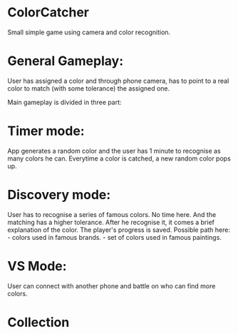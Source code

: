 # ColorCatcher

Small simple game using camera and color recognition.

# General Gameplay: 
  User has assigned a color and through phone camera, has to point to a real color to match (with some tolerance) the assigned one.
  
Main gameplay is divided in three part:

# Timer mode: 
  App generates a random color and the user has 1 minute to recognise as many colors he can.
  Everytime a color is catched, a new random color pops up.

# Discovery mode:
  User has to recognise a series of famous colors. No time here. And the matching has a higher tolerance. 
  After he recognise it, it comes a brief explanation of the color. The player's progress is saved. 
  Possible path here:
    - colors used in famous brands.
    - set of colors used in famous paintings.
    
# VS Mode:
  User can connect with another phone and battle on who can find more colors.

# Collection 
